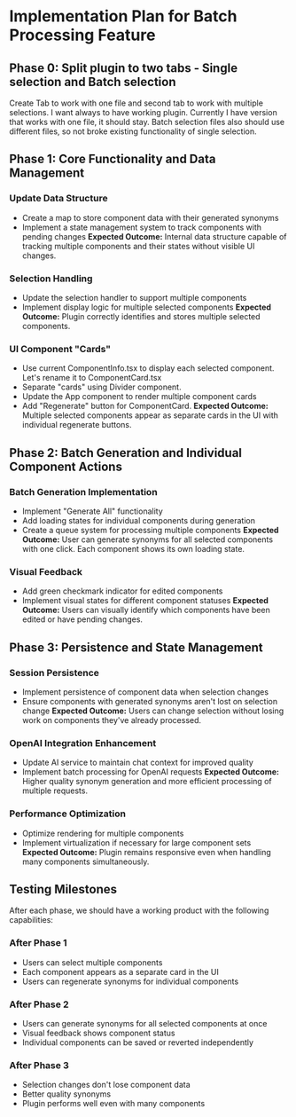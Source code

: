 # Implementation Plan for Batch Processing Feature

## Phase 0: Split plugin to two tabs - Single selection and Batch selection
Create Tab to work with one file and second tab to work with multiple selections.
I want always to have working plugin.
Currently I have version that works with one file, it should stay.
Batch selection files also should use different files, so not broke existing functionality of single selection.

## Phase 1: Core Functionality and Data Management

### Update Data Structure
- Create a map to store component data with their generated synonyms
- Implement a state management system to track components with pending changes
**Expected Outcome:** Internal data structure capable of tracking multiple components and their states without visible UI changes.

### Selection Handling
- Update the selection handler to support multiple components
- Implement display logic for multiple selected components
**Expected Outcome:** Plugin correctly identifies and stores multiple selected components.

### UI Component "Cards"
- Use current ComponentInfo.tsx to display each selected component. Let's rename it to ComponentCard.tsx
- Separate "cards" using Divider component.
- Update the App component to render multiple component cards
- Add "Regenerate" button for ComponentCard.
**Expected Outcome:** Multiple selected components appear as separate cards in the UI with individual regenerate buttons.

## Phase 2: Batch Generation and Individual Component Actions

### Batch Generation Implementation
- Implement "Generate All" functionality
- Add loading states for individual components during generation
- Create a queue system for processing multiple components
**Expected Outcome:** User can generate synonyms for all selected components with one click. Each component shows its own loading state.

### Visual Feedback
- Add green checkmark indicator for edited components
- Implement visual states for different component statuses
**Expected Outcome:** Users can visually identify which components have been edited or have pending changes.

## Phase 3: Persistence and State Management

### Session Persistence
- Implement persistence of component data when selection changes
- Ensure components with generated synonyms aren't lost on selection change
**Expected Outcome:** Users can change selection without losing work on components they've already processed.

### OpenAI Integration Enhancement
- Update AI service to maintain chat context for improved quality
- Implement batch processing for OpenAI requests
**Expected Outcome:** Higher quality synonym generation and more efficient processing of multiple requests.

### Performance Optimization
- Optimize rendering for multiple components
- Implement virtualization if necessary for large component sets
**Expected Outcome:** Plugin remains responsive even when handling many components simultaneously.

## Testing Milestones

After each phase, we should have a working product with the following capabilities:

### After Phase 1
- Users can select multiple components
- Each component appears as a separate card in the UI
- Users can regenerate synonyms for individual components

### After Phase 2
- Users can generate synonyms for all selected components at once
- Visual feedback shows component status
- Individual components can be saved or reverted independently

### After Phase 3
- Selection changes don't lose component data
- Better quality synonyms
- Plugin performs well even with many components